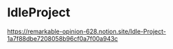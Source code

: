 # IdleProject
https://remarkable-opinion-628.notion.site/Idle-Project-1a7f88dbe7208058b96cf0a7f00a943c
